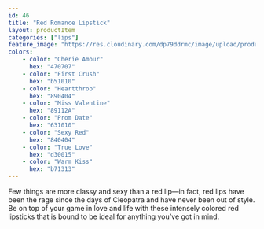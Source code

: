 ```yaml
---
id: 46
title: "Red Romance Lipstick"
layout: productItem
categories: ["lips"]
feature_image: "https://res.cloudinary.com/dp79ddrmc/image/upload/products/redRomance.jpg"
colors:
    - color: "Cherie Amour"
      hex: "470707"
    - color: "First Crush"
      hex: "b51010"
    - color: "Heartthrob"
      hex: "890404"
    - color: "Miss Valentine"
      hex: "89112A"
    - color: "Prom Date"
      hex: "631010"
    - color: "Sexy Red"
      hex: "840404"
    - color: "True Love"
      hex: "d30015"
    - color: "Warm Kiss"
      hex: "b71313"
---
```

Few things are more classy and sexy than a red lip—in fact, red lips have been the rage since the days of Cleopatra and have never been out of style. Be on top of your game in love and life with these intensely colored red lipsticks that is bound to be ideal for anything you’ve got in mind.